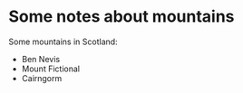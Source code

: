 Some notes about mountains
==========================

Some mountains in Scotland:

* Ben Nevis
* Mount Fictional
* Cairngorm
